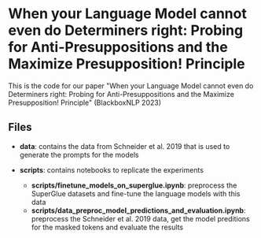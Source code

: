 # When your Language Model cannot even do Determiners right: Probing for Anti-Presuppositions and the Maximize Presupposition! Principle

This is the code for our paper "When your Language Model cannot even do Determiners right: Probing for Anti-Presuppositions and the Maximize Presupposition! Principle" (BlackboxNLP 2023)

## Files
- **data**: contains the data from Schneider et al. 2019 that is used to generate the prompts for the models
  
- **scripts**: contains notebooks to replicate the experiments
  - **scripts/finetune_models_on_superglue.ipynb**: preprocess the SuperGlue datasets and fine-tune the language models with this data
  - **scripts/data_preproc_model_predictions_and_evaluation.ipynb**: preprocess the Schneider et al. 2019 data, get the model preditions for the masked tokens and evaluate the results

